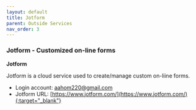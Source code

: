 ```yaml
---
layout: default
title: Jotform
parent: Outside Services
nav_order: 3
---
```


### Jotform - Customized on-line forms

**Jotform**

Jotform is a cloud service used to create/manage custom on-liine forms. 

- Login account: aahom220@gmail.com
- Jotform URL: [https://www.jotform.com/](https://www.jotform.com/){:target="_blank"}